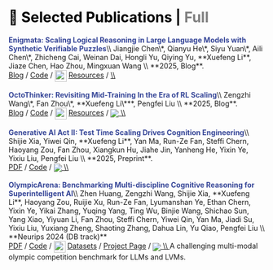 <!-- CSS 样式：默认未选中显示灰色，选中时为黑色 -->
<style>
  .publication-header span {
    cursor: pointer;
    color: gray;
  }
  .publication-header span.active {
    color: black;
  }
</style>

<div id="publications">

<!-- 标题区域，使用 h1 实现 Markdown 的 # 标题效果 -->

<h1 class="publication-header">
  <span id="selectedHeader" class="active" onclick="filterPubs('selected')">📖 Selected Publications</span> |
  <span id="fullHeader" onclick="filterPubs('full')">Full</span>
</h1>

<div class="paper-box-text" data-selected="true" markdown="1">
<strong><font color="#374798">Enigmata: Scaling Logical Reasoning in Large Language Models with Synthetic Verifiable Puzzles</font></strong>\\
Jiangjie Chen\*, Qianyu He\*, Siyu Yuan\*, Aili Chen\*, Zhicheng Cai, Weinan Dai, Hongli Yu, Qiying Yu, **Xuefeng Li**, Jiaze Chen, Hao Zhou, Mingxuan Wang \\
**2025, Blog**. <br>
<a href="https://arxiv.org/pdf/2505.19914" style="pdf"><span>Blog</span></a> / 
<a href="https://seed-enigmata.github.io/" style="code"><span>Code</span></a> / 
<img src="images/huggingface_logo.svg" width=23em style="vertical-align: middle;"> 
<a href="https://huggingface.co/BytedTsinghua-SIA/Enigmata-Qwen2.5-32B" style="pdf"><span>Resources</span></a> /
<a href="https://github.com/BytedTsinghua-SIA/Enigmata"> \\
</a>
<br>
<br>
</div>

<div class="paper-box-text" data-selected="true" markdown="1">
<strong><font color="#374798">OctoThinker: Revisiting Mid-Training In the Era of RL Scaling</font></strong>\\
Zengzhi Wang\*, Fan Zhou\*, **Xuefeng Li\***, Pengfei Liu \\
**2025, Blog**. <br>
<a href="https://natural-rugby-f7c.notion.site/OctoThinker-Revisiting-Mid-Training-1d20b810e2d680c494a9f9dad0a90d53" style="pdf"><span>Blog</span></a> / 
<a href="https://github.com/GAIR-NLP/OctoThinker" style="code"><span>Code</span></a> / 
<img src="images/huggingface_logo.svg" width=23em style="vertical-align: middle;"> 
<a href="https://huggingface.co/OctoThinker" style="pdf"><span>Resources</span></a> /
<a href="https://github.com/GAIR-NLP/OctoThinker">
<img src="https://img.shields.io/github/stars/GAIR-NLP/OctoThinker?style=social" style="vertical-align: middle;"> \\
</a>
<br>
<br>
</div>

<div class="paper-box-text" data-selected="false" markdown="1">
<strong><font color="#374798">Generative AI Act II: Test Time Scaling Drives Cognition Engineering</font></strong>\\
Shijie Xia, Yiwei Qin, **Xuefeng Li**, Yan Ma, Run-Ze Fan, Steffi Chern, Haoyang Zou, Fan Zhou, Xiangkun Hu, Jiahe Jin, Yanheng He, Yixin Ye, Yixiu Liu, Pengfei Liu \\
**2025, Preprint**. <br>
<a href="https://arxiv.org/abs/2504.13828" style="pdf"><span>PDF</span></a> / 
<a href="https://github.com/GAIR-NLP/cognition-engineering" style="code"><span>Code</span></a> / 
<a href="https://github.com/GAIR-NLP/cognition-engineering">
<img src="https://img.shields.io/github/stars/GAIR-NLP/cognition-engineering?style=social" style="vertical-align: middle;"> \\
</a>
<br>
<br>
</div>


<div class="paper-box-text" data-selected="false" markdown="1">
<strong><font color="#374798">OlympicArena: Benchmarking Multi-discipline Cognitive Reasoning for Superintelligent AI</font></strong>\\
Zhen Huang, Zengzhi Wang, Shijie Xia, **Xuefeng Li**, Haoyang Zou, Ruijie Xu, Run-Ze Fan, Lyumanshan Ye, Ethan Chern, Yixin Ye, Yikai Zhang, Yuqing Yang, Ting Wu, Binjie Wang, Shichao Sun, Yang Xiao, Yiyuan Li, Fan Zhou, Steffi Chern, Yiwei Qin, Yan Ma, Jiadi Su, Yixiu Liu, Yuxiang Zheng, Shaoting Zhang, Dahua Lin, Yu Qiao, Pengfei Liu \\
**Neurips 2024 (DB track)** <br>
<a href="https://arxiv.org/abs/2406.12753" style="pdf"><span>PDF</span></a> /
<a href="https://github.com/GAIR-NLP/OlympicArena" style="code"><span>Code</span></a> /
<img src="images/huggingface_logo.svg" width=23em style="vertical-align: middle;"> 
<a href="https://huggingface.co/datasets/GAIR/OlympicArena" style="pdf"><span>Datasets</span></a> /
<a href="https://gair-nlp.github.io/OlympicArena/" style="pdf"><span>Project Page</span></a> /
<a href="https://github.com/GAIR-NLP/OlympicArena">
<img src="https://img.shields.io/github/stars/GAIR-NLP/OlympicArena?style=social" style="vertical-align: middle;"> \\
</a>
<span>A challenging multi-modal olympic competition benchmark for LLMs and LVMs.</span> 
<br>
<br>
</div>


</div>

<script>
function filterPubs(filterType) {
  var pubs = document.getElementById('publications').children;
  for (var i = 0; i < pubs.length; i++) {
    var selectedAttr = pubs[i].getAttribute('data-selected');
    if (selectedAttr !== null) { // 只对存在 data-selected 属性的元素进行处理
      if (filterType === 'selected') {
        pubs[i].style.display = (selectedAttr === 'true') ? '' : 'none';
      } else {
        pubs[i].style.display = '';
      }
    }
  }
  // 更新标题 active 样式
  if (filterType === 'selected') {
    document.getElementById('selectedHeader').classList.add('active');
    document.getElementById('fullHeader').classList.remove('active');
  } else {
    document.getElementById('fullHeader').classList.add('active');
    document.getElementById('selectedHeader').classList.remove('active');
  }
}
document.addEventListener('DOMContentLoaded', function() {
  filterPubs('selected');
});
</script>